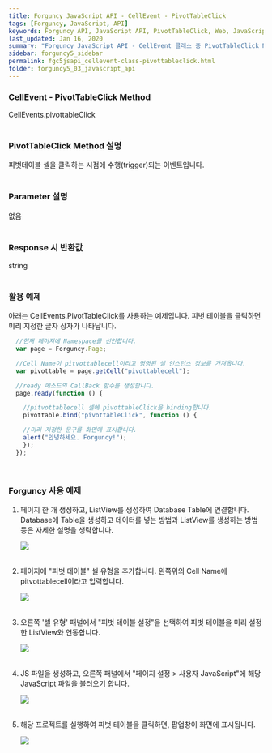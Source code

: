 ```yaml
---
title: Forguncy JavaScript API - CellEvent - PivotTableClick
tags: [Forguncy, JavaScript, API]
keywords: Forguncy API, JavaScript API, PivotTableClick, Web, JavaScript, API
last_updated: Jan 16, 2020
summary: "Forguncy JavaScript API - CellEvent 클래스 중 PivotTableClick Method를 설명합니다."
sidebar: forguncy5_sidebar
permalink: fgc5jsapi_cellevent-class-pivottableclick.html
folder: forguncy5_03_javascript_api
---
```


### CellEvent - PivotTableClick Method
CellEvents.pivottableClick
<br /><br />

### PivotTableClick Method 설명
피벗테이블 셀을 클릭하는 시점에 수행(trigger)되는 이벤트입니다.
<br /><br />

### Parameter 설명
없음
<br /><br />

### Response 시 반환값
string
<br /><br />

### 활용 예제
아래는 CellEvents.PivotTableClick를 사용하는 예제입니다. 피벗 테이블을 클릭하면 미리 지정한 글자 상자가 나타납니다.
<br />

~~~javascript
  //현재 페이지에 Namespace를 선언합니다.
  var page = Forguncy.Page;

  //Cell Name이 pitvottablecell이라고 명명된 셀 인스턴스 정보를 가져옵니다.
  var pivottable = page.getCell("pivottablecell");

  //ready 메소드의 CallBack 함수를 생성합니다.
  page.ready(function () {

    //pitvottablecell 셀에 pivottableClick을 binding합니다.
    pivottable.bind("pivottableClick", function () {

    //미리 지정한 문구를 화면에 표시합니다.
    alert("안녕하세요. Forguncy!");
    });
  });
~~~

<br />

### Forguncy 사용 예제

1. 페이지 한 개 생성하고, ListView를 생성하여 Database Table에 연결합니다.<br />
    Database에 Table을 생성하고 데이터를 넣는 방법과 ListView를 생성하는 방법 등은 자세한 설명을 생략합니다.

    ![]({{site.url}}/images/forguncy5/ex-ss_cellevent-pivottableclick01.png)
    <br /><br />

2. 페이지에 "피벗 테이블" 셀 유형을 추가합니다. 왼쪽위의 Cell Name에 pitvottablecell이라고 입력합니다.

    ![]({{site.url}}/images/forguncy5/ex-ss_cellevent-pivottableclick02.png)
    <br /><br />

3. 오른쪽 '셀 유형' 패널에서 "피벗 테이블 설정"을 선택하여 피벗 테이블을 미리 설정한 ListView와 연동합니다.

    ![]({{site.url}}/images/forguncy5/ex-ss_cellevent-pivottableclick03.png)
    <br /><br />

4. JS 파일을 생성하고, 오른쪽 패널에서 "페이지 설정 > 사용자 JavaScript"에 해당 JavaScript 파일을 불러오기 합니다.

    ![]({{site.url}}/images/forguncy5/ex-ss_cellevent-pivottableclick04.png)
    <br /><br />

5. 해당 프로젝트를 실행하여 피벗 테이블을 클릭하면, 팝업창이 화면에 표시됩니다.

    ![]({{site.url}}/images/forguncy5/ex-ss_cellevent-pivottableclick05.gif)

<br /><br />
